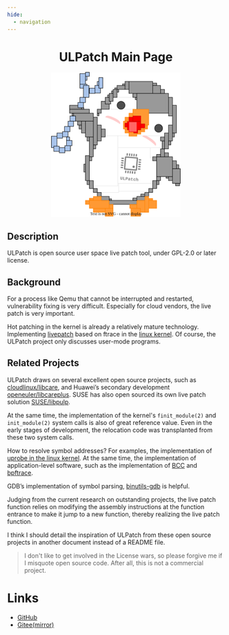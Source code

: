```yaml
---
hide:
  - navigation
---
```


<div align="center" markdown>

# ULPatch Main Page

<center>
	<a href="images/logo.drawio.svg">
		<img src="images/logo.drawio.svg" border=0 width=300>
	</a>
</center>

</div>

## Description

ULPatch is open source user space live patch tool, under GPL-2.0 or later license.


## Background

For a process like Qemu that cannot be interrupted and restarted, vulnerability fixing is very difficult. Especially for cloud vendors, the live patch is very important.

Hot patching in the kernel is already a relatively mature technology. Implementing [livepatch](https://docs.kernel.org/livepatch/livepatch.html) based on ftrace in the [linux kernel](https://github.com/torvalds/linux). Of course, the ULPatch project only discusses user-mode programs.


## Related Projects

ULPatch draws on several excellent open source projects, such as [cloudlinux/libcare](https://github.com/cloudlinux/libcare), and Huawei’s secondary development [openeuler/libcareplus](https://gitee.com/openeuler/libcareplus). SUSE has also open sourced its own live patch solution [SUSE/libpulp](https://github.com/SUSE/libpulp).

At the same time, the implementation of the kernel's `finit_module(2)` and `init_module(2)` system calls is also of great reference value. Even in the early stages of development, the relocation code was transplanted from these two system calls.

How to resolve symbol addresses? For examples, the implementation of [uprobe in the linux kernel](https://docs.kernel.org/trace/uprobetracer.html). At the same time, the implementation of application-level software, such as the implementation of [BCC](https://github.com/iovisor/bcc) and [bpftrace](https://github.com/iovisor/bpftrace).

GDB’s implementation of symbol parsing, [binutils-gdb](https://sourceware.org/git/binutils-gdb) is helpful.

Judging from the current research on outstanding projects, the live patch function relies on modifying the assembly instructions at the function entrance to make it jump to a new function, thereby realizing the live patch function.

I think I should detail the inspiration of ULPatch from these open source projects in another document instead of a README file.

> I don't like to get involved in the License wars, so please forgive me if I misquote open source code. After all, this is not a commercial project.


# Links

- [GitHub](https://github.com/Rtoax/ulpatch)
- [Gitee(mirror)](https://gitee.com/rtoax/ulpatch)

